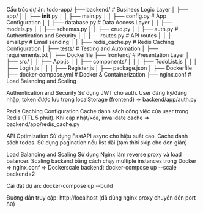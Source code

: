 Cấu trúc dự án:
todo-app/
├── backend/          # Business Logic Layer
│   ├── app/
│   │   ├── __init__.py
│   │   ├── main.py
│   │   ├── config.py     # App Configuration
│   │   ├── database.py   # Data Access Layer
│   │   ├── models.py
│   │   ├── schemas.py
│   │   ├── crud.py
│   │   ├── auth.py       # Authentication and Security
│   │   ├── routes.py     # API routes
│   │   ├── email.py      # Email sending
│   │   ├── redis_cache.py # Redis Caching Configuration
│   ├── tests/            # Testing and Automation
│   ├── requirements.txt
│   ├── Dockerfile
├── frontend/         # Presentation Layer
│   ├── src/
│   │   ├── App.js
│   │   ├── components/
│   │   │   ├── TodoList.js
│   │   │   ├── Login.js
│   │   │   ├── Register.js
│   ├── package.json
│   ├── Dockerfile
├── docker-compose.yml  # Docker & Containerization
├── nginx.conf          # Load Balancing and Scaling

Authentication and Security
Sử dụng JWT cho auth. User đăng ký/đăng nhập, token được lưu trong localStorage (frontend) => backend/app/auth.py

Redis Caching Configuration
Cache danh sách công việc của user trong Redis (TTL 5 phút). Khi cập nhật/xóa, invalidate cache => backend/app/redis_cache.py

API Optimization
Sử dụng FastAPI async cho hiệu suất cao. Cache danh sách todos. Sử dụng pagination nếu list dài (tạm thời skip cho đơn giản) 

Load Balancing and Scaling
Sử dụng Nginx làm reverse proxy và load balancer. Scaling backend bằng cách chạy multiple instances trong Docker => nginx.conf => Dockerscale backend: docker-compose up --scale backend=2

Cài đặt dự án:
docker-compose up --build

Đường dẫn truy cập: http://localhost (đã dùng nginx proxy chuyển đến port 80)

